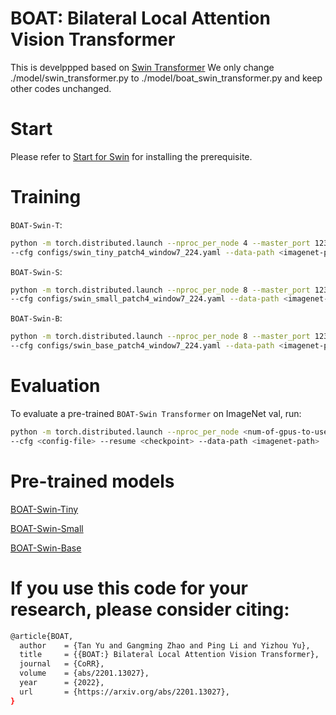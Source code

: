 # BOAT: Bilateral Local Attention Vision Transformer


This is develppped based on [Swin Transformer](https://github.com/microsoft/Swin-Transformer)
We only change ./model/swin_transformer.py to ./model/boat_swin_transformer.py and keep other codes unchanged.


# Start

Please refer to [Start for Swin](https://github.com/microsoft/Swin-Transformer/blob/main/get_started.md) for installing the prerequisite.

# Training

`BOAT-Swin-T`:

```bash
python -m torch.distributed.launch --nproc_per_node 4 --master_port 12345  main.py \
--cfg configs/swin_tiny_patch4_window7_224.yaml --data-path <imagenet-path> --batch-size 256
```

`BOAT-Swin-S`:

```bash
python -m torch.distributed.launch --nproc_per_node 8 --master_port 12345  main.py \
--cfg configs/swin_small_patch4_window7_224.yaml --data-path <imagenet-path> --batch-size 128 
```

`BOAT-Swin-B`:

```bash
python -m torch.distributed.launch --nproc_per_node 8 --master_port 12345  main.py \
--cfg configs/swin_base_patch4_window7_224.yaml --data-path <imagenet-path> --batch-size 128 \
```

# Evaluation

To evaluate a pre-trained `BOAT-Swin Transformer` on ImageNet val, run:

```bash
python -m torch.distributed.launch --nproc_per_node <num-of-gpus-to-use> --master_port 12345 main.py --eval \
--cfg <config-file> --resume <checkpoint> --data-path <imagenet-path> 
```

# Pre-trained models

[BOAT-Swin-Tiny](https://www.dropbox.com/s/xa94uewsrvjglnn/tiny.pth?dl=0)

[BOAT-Swin-Small](https://www.dropbox.com/s/7ih1zvii3bvdcgd/small.pth?dl=0)

[BOAT-Swin-Base](https://www.dropbox.com/s/70hr7h0smcr0gr9/base.pth?dl=0)


# If you use this code for your research, please consider citing:

```bash
@article{BOAT,
  author    = {Tan Yu and Gangming Zhao and Ping Li and Yizhou Yu},
  title     = {{BOAT:} Bilateral Local Attention Vision Transformer},
  journal   = {CoRR},
  volume    = {abs/2201.13027},
  year      = {2022},
  url       = {https://arxiv.org/abs/2201.13027},
}
```
